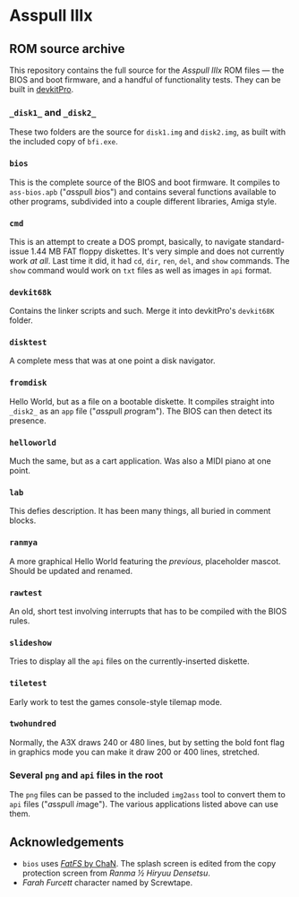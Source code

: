 # Asspull IIIx
## ROM source archive
This repository contains the full source for the *Asspull IIIx* ROM files — the BIOS and boot firmware, and a handful of functionality tests. They can be built in [devkitPro](https://devkitpro.org/).
### `_disk1_` and `_disk2_`
These two folders are the source for `disk1.img` and `disk2.img`, as built with the included copy of `bfi.exe`.
### `bios`
This is the complete source of the BIOS and boot firmware. It compiles to `ass-bios.apb` ("*a*ss*p*ull *b*ios") and contains several functions available to other programs, subdivided into a couple different libraries, Amiga style.
### `cmd`
This is an attempt to create a DOS prompt, basically, to navigate standard-issue 1.44 MB FAT floppy diskettes. It's very simple and does not currently work *at all*. Last time it did, it had `cd`, `dir`, `ren`, `del`, and `show` commands. The `show` command would work on `txt` files as well as images in `api` format.
### `devkit68k`
Contains the linker scripts and such. Merge it into devkitPro's `devkit68K` folder.
### `disktest`
A complete mess that was at one point a disk navigator.
### `fromdisk`
Hello World, but as a file on a bootable diskette. It compiles straight into `_disk2_` as an `app` file ("*a*ss*p*ull *p*rogram"). The BIOS can then detect its presence.
### `helloworld`
Much the same, but as a cart application. Was also a MIDI piano at one point.
### `lab`
This defies description. It has been many things, all buried in comment blocks.
### `ranmya`
A more graphical Hello World featuring the *previous*, placeholder mascot. Should be updated and renamed.
### `rawtest`
An old, short test involving interrupts that has to be compiled with the BIOS rules.
### `slideshow`
Tries to display all the `api` files on the currently-inserted diskette.
### `tiletest`
Early work to test the games console-style tilemap mode.
### `twohundred`
Normally, the A3X draws 240 or 480 lines, but by setting the bold font flag in graphics mode you can make it draw 200 or 400 lines, stretched.
### Several `png` and `api` files in the root
The `png` files can be passed to the included `img2ass` tool to convert them to `api` files ("*a*ss*p*ull *i*mage"). The various applications listed above can use them.
## Acknowledgements
* `bios` uses [*FatFS* by ChaN](http://elm-chan.org/fsw/ff/00index_e.html). The splash screen is edited from the copy protection screen from *Ranma ½ Hiryuu Densetsu*.
* *Farah Furcett* character named by Screwtape.
